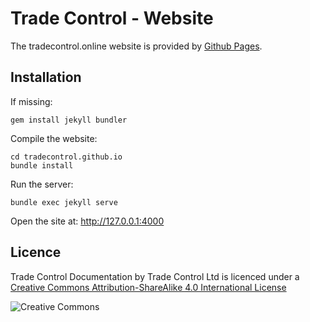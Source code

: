# Trade Control - Website

The tradecontrol.online website is provided by [Github Pages](https://pages.github.com/).

## Installation

If missing:

    gem install jekyll bundler

Compile the website:

    cd tradecontrol.github.io
    bundle install

Run the server:

    bundle exec jekyll serve 


Open the site at: http://127.0.0.1:4000

## Licence

Trade Control Documentation by Trade Control Ltd is licenced under a [Creative Commons Attribution-ShareAlike 4.0 International License](http://creativecommons.org/licenses/by-sa/4.0/) 

![Creative Commons](https://i.creativecommons.org/l/by-sa/4.0/88x31.png) 



